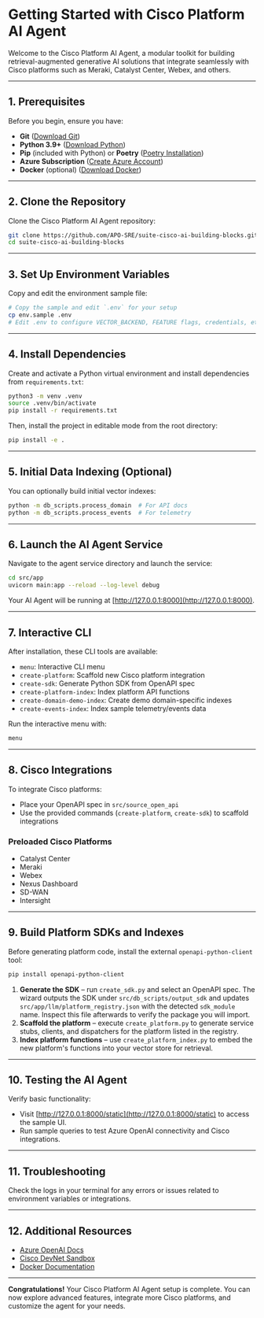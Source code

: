 # Getting Started with Cisco Platform AI Agent

Welcome to the Cisco Platform AI Agent, a modular toolkit for building retrieval-augmented generative AI solutions that integrate seamlessly with Cisco platforms such as Meraki, Catalyst Center, Webex, and others.

---

## 1. Prerequisites

Before you begin, ensure you have:

* **Git** ([Download Git](https://git-scm.com/downloads))
* **Python 3.9+** ([Download Python](https://www.python.org/downloads/))
* **Pip** (included with Python) or **Poetry** ([Poetry Installation](https://python-poetry.org/docs/#installation))
* **Azure Subscription** ([Create Azure Account](https://azure.microsoft.com/free))
* **Docker** (optional) ([Download Docker](https://docs.docker.com/get-docker/))

---

## 2. Clone the Repository

Clone the Cisco Platform AI Agent repository:

```bash
git clone https://github.com/APO-SRE/suite-cisco-ai-building-blocks.git
cd suite-cisco-ai-building-blocks
```

---

## 3. Set Up Environment Variables

Copy and edit the environment sample file:

```bash
# Copy the sample and edit `.env` for your setup
cp env.sample .env
# Edit .env to configure VECTOR_BACKEND, FEATURE flags, credentials, etc.
```

---

## 4. Install Dependencies

Create and activate a Python virtual environment and install dependencies from `requirements.txt`:

```bash
python3 -m venv .venv
source .venv/bin/activate
pip install -r requirements.txt
```

Then, install the project in editable mode from the root directory:

```bash
pip install -e .
```

---

## 5. Initial Data Indexing (Optional)

You can optionally build initial vector indexes:

```bash
python -m db_scripts.process_domain  # For API docs
python -m db_scripts.process_events  # For telemetry
```

---

## 6. Launch the AI Agent Service

Navigate to the agent service directory and launch the service:

```bash
cd src/app
uvicorn main:app --reload --log-level debug
```

Your AI Agent will be running at [http://127.0.0.1:8000](http://127.0.0.1:8000).

---

## 7. Interactive CLI

After installation, these CLI tools are available:

* `menu`: Interactive CLI menu
* `create-platform`: Scaffold new Cisco platform integration
* `create-sdk`: Generate Python SDK from OpenAPI spec
* `create-platform-index`: Index platform API functions
* `create-domain-demo-index`: Create demo domain-specific indexes
* `create-events-index`: Index sample telemetry/events data

Run the interactive menu with:

```bash
menu
```

---

## 8. Cisco Integrations

To integrate Cisco platforms:

* Place your OpenAPI spec in `src/source_open_api`
* Use the provided commands (`create-platform`, `create-sdk`) to scaffold integrations

### Preloaded Cisco Platforms

* Catalyst Center
* Meraki
* Webex
* Nexus Dashboard
* SD-WAN
* Intersight

---

## 9. Build Platform SDKs and Indexes

Before generating platform code, install the external `openapi-python-client` tool:

```bash
pip install openapi-python-client
```

1. **Generate the SDK** – run `create_sdk.py` and select an OpenAPI spec. The wizard outputs the SDK under `src/db_scripts/output_sdk` and updates `src/app/llm/platform_registry.json` with the detected `sdk_module` name. Inspect this file afterwards to verify the package you will import.
2. **Scaffold the platform** – execute `create_platform.py` to generate service stubs, clients, and dispatchers for the platform listed in the registry.
3. **Index platform functions** – use `create_platform_index.py` to embed the new platform's functions into your vector store for retrieval.

---

## 10. Testing the AI Agent

Verify basic functionality:

* Visit [http://127.0.0.1:8000/static](http://127.0.0.1:8000/static) to access the sample UI.
* Run sample queries to test Azure OpenAI connectivity and Cisco integrations.

---

## 11. Troubleshooting

Check the logs in your terminal for any errors or issues related to environment variables or integrations.

---

## 12. Additional Resources

* [Azure OpenAI Docs](https://learn.microsoft.com/azure/cognitive-services/openai/)
* [Cisco DevNet Sandbox](https://developer.cisco.com/site/sandbox/)
* [Docker Documentation](https://docs.docker.com/get-started/)

---

**Congratulations!** Your Cisco Platform AI Agent setup is complete. You can now explore advanced features, integrate more Cisco platforms, and customize the agent for your needs.
